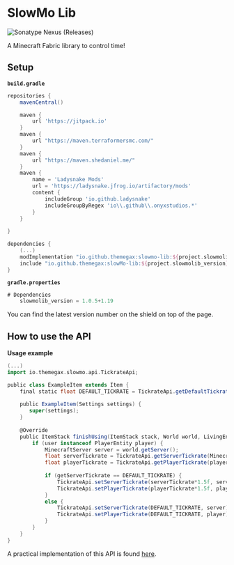 # SlowMo Lib
![Sonatype Nexus (Releases)](https://img.shields.io/nexus/r/io.github.themegax/slowmo-lib?nexusVersion=2&server=https%3A%2F%2Fs01.oss.sonatype.org)

A Minecraft Fabric library to control time!

## Setup

**`build.gradle`**
```groovy
repositories {
    mavenCentral()

    maven {
        url 'https://jitpack.io'
    }
    maven {
        url "https://maven.terraformersmc.com/"
    }
    maven {
        url "https://maven.shedaniel.me/"
    }
    maven {
        name = 'Ladysnake Mods'
        url = 'https://ladysnake.jfrog.io/artifactory/mods'
        content {
            includeGroup 'io.github.ladysnake'
            includeGroupByRegex 'io\\.github\\.onyxstudios.*'
        }
    }
    
}

dependencies {
    (...)
    modImplementation "io.github.themegax:slowmo-lib:${project.slowmolib_version}" // Required
    include "io.github.themegax:slowMo-lib:${project.slowmolib_version}" //Optional jar-in-jar
}
```

**`gradle.properties`**
```groovy
# Dependencies
	slowmolib_version = 1.0.5+1.19
```

You can find the latest version number on the shield on top of the page.

## How to use the API

**Usage example**
```groovy
(...)
import io.themegax.slowmo.api.TickrateApi;

public class ExampleItem extends Item {
	final static float DEFAULT_TICKRATE = TickrateApi.getDefaultTickrate();
	
	public ExampleItem(Settings settings) {  
	   super(settings);  
	}
	
	@Override
	public ItemStack finishUsing(ItemStack stack, World world, LivingEntity user) {
		if (user instanceof PlayerEntity player) {
			MinecraftServer server = world.getServer();
			float serverTickrate = TickrateApi.getServerTickrate(MinecraftServer server);
			float playerTickrate = TickrateApi.getPlayerTickrate(player);
			
			if (getServerTickrate == DEFAULT_TICKRATE) {
				TickrateApi.setServerTickrate(serverTickrate*1.5f, server);
				TickrateApi.setPlayerTickrate(playerTickrate*1.5f, player);
			}
			else {
				TickrateApi.setServerTickrate(DEFAULT_TICKRATE, server);
				TickrateApi.setPlayerTickrate(DEFAULT_TICKRATE, player);
			}
		}
	}
}
```
A practical implementation of this API is found [here](https://github.com/TheMegax/Chronos-Mod).
